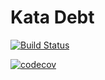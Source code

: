 # Kata Debt

[![Build Status](https://travis-ci.org/komik966/kata-debt.svg?branch=master)](https://travis-ci.org/komik966/kata-debt)

[![codecov](https://codecov.io/gh/komik966/kata-debt/branch/master/graph/badge.svg)](https://codecov.io/gh/komik966/kata-debt)